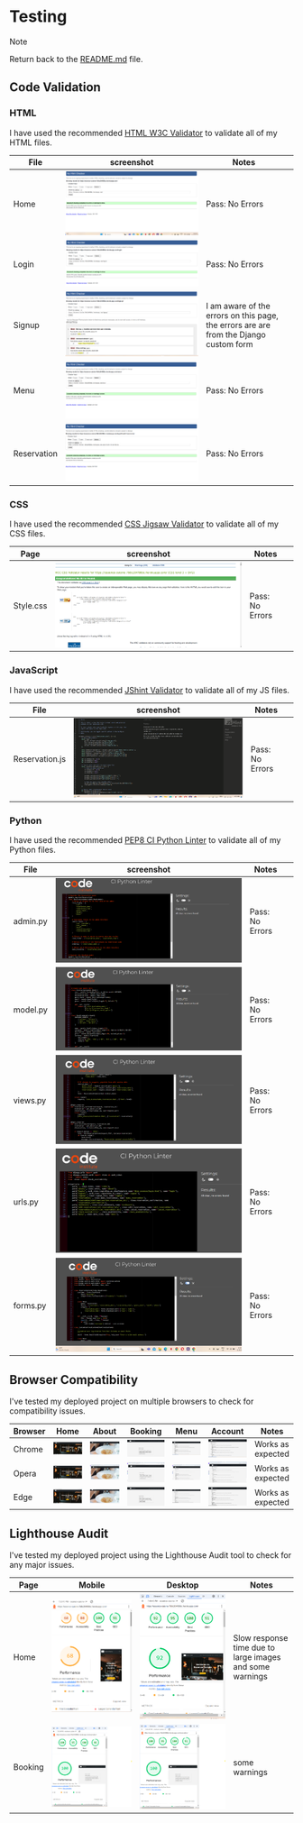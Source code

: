 # Testing

> [!NOTE]  
> Return back to the [README.md](README.md) file.

## Code Validation

### HTML

I have used the recommended [HTML W3C Validator](https://validator.w3.org) to validate all of my HTML files.

| File | screenshot | Notes |                                                                                                 |
| --- | --- | --- | ----------------------------------------------------------------------------------------------------------|
| Home | ![screenshot](documentation/html-homepage-validation.png) | Pass: No Errors |
| Login | ![screenshot](documentation/html-loginpage-validation.png) | Pass: No Errors |
| Signup | ![screenshot](documentation/html-signuppage-validation.png) | I am aware of the errors on this page, the errors are are from the Django custom form |
| Menu | ![screenshot](documentation/html-menupage-validation.png) | Pass: No Errors |
| Reservation | ![screenshot](documentation/html-reservationpage-validation.png) | Pass: No Errors |

### CSS

I have used the recommended [CSS Jigsaw Validator](https://jigsaw.w3.org/css-validator) to validate all of my CSS files.

| Page | screenshot | Notes |                                                                                                 |
| --- | --- | --- | ----------------------------------------------------------------------------------------------------------|
| Style.css  | ![screenshot](documentation/css-validation.png) |  Pass: No Errors |

### JavaScript

I have used the recommended [JShint Validator](https://jshint.com) to validate all of my JS files.

| File | screenshot | Notes |                                                                                                 |
| --- | --- | --- | ----------------------------------------------------------------------------------------------------------|
| Reservation.js  | ![screenshot](documentation/js-reservation-validation.png) |  Pass: No Errors |

### Python

I have used the recommended [PEP8 CI Python Linter](https://pep8ci.herokuapp.com) to validate all of my Python files.

| File | screenshot | Notes |                                                                                                 |
| --- | --- | --- | ----------------------------------------------------------------------------------------------------------|
| admin.py  | ![screenshot](documentation/python-admin-validation.png) |  Pass: No Errors |
| model.py  | ![screenshot](documentation/python-model-validation.png) |  Pass: No Errors |
| views.py  | ![screenshot](documentation/python-views-validation.png) |  Pass: No Errors |
| urls.py   | ![screenshot](documentation/python-url-validation.png)   |  Pass: No Errors |
| forms.py  | ![screenshot](documentation/python-forms-validation.png) |  Pass: No Errors |

## Browser Compatibility

I've tested my deployed project on multiple browsers to check for compatibility issues.

| Browser | Home | About | Booking | Menu | Account | Notes |
| --- | --- | --- | --- | --- | --- | --- |
| Chrome | ![screenshot](documentation/homepage-desktop.png) | ![screenshot](documentation/aboutpage-chrome.png) | ![screenshot](documentation/booking-page-chrome.png) | ![screenshot](documentation/menu-page-chrome.png)  | ![screenshot](documentation/menu-page-chrome.png) | Works as expected |
| Opera | ![screenshot](documentation/homepage-opera.png) | ![screenshot](documentation/aboutpage-opera.png) | ![screenshot](documentation/booking-page-opera.png) | ![screenshot](documentation/menu-page-opera.png)  | ![screenshot](documentation/menu-page-opera.png) | Works as expected |
| Edge | ![screenshot](documentation/homepage-edge.png) | ![screenshot](documentation/aboutpage-edge.png) | ![screenshot](documentation/booking-page-edge.png) | ![screenshot](documentation/menu-page-edge.png)  | ![screenshot](documentation/menu-page-edge.png) | Works as expected |

## Lighthouse Audit

I've tested my deployed project using the Lighthouse Audit tool to check for any major issues.

| Page | Mobile | Desktop | Notes |
| --- | --- | --- | --- |
| Home | ![screenshot](documentation/lighthouse-mobile-home.png) | ![screenshot](documentation/lighthouse-desktop-home.png) | Slow response time due to large images and some warnings |
| Booking | ![screenshot](documentation/lighthouse-desktop-booking.png) | ![screenshot](documentation/lighthouse-desktop-booking.png) | some warnings |

